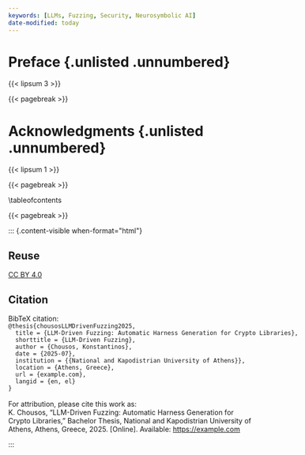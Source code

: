 ```yaml
---
keywords: [LLMs, Fuzzing, Security, Neurosymbolic AI]
date-modified: today
---
```

# Preface {.unlisted .unnumbered}

{{< lipsum 3 >}}

{{< pagebreak >}}

# Acknowledgments {.unlisted .unnumbered}

{{< lipsum 1 >}}

{{< pagebreak >}}

\tableofcontents

{{< pagebreak >}}

::: {.content-visible when-format="html"}

<div id="quarto-appendix" class="default">
<section class="quarto-appendix-contents" id="quarto-reuse">
<h2 class="anchored quarto-appendix-heading" id="reuse">Reuse</h2><div class="quarto-appendix-contents"><div><a rel="license" href="https://creativecommons.org/licenses/by/4.0/">CC BY 4.0</a></div></div></section><section class="quarto-appendix-contents" id="quarto-citation"><h2 class="anchored quarto-appendix-heading" id="citation">Citation</h2><div><div class="quarto-appendix-secondary-label">BibTeX citation:</div>
<pre class="sourceCode code-with-copy quarto-appendix-bibtex"><code class="sourceCode bibtex">@thesis{chousosLLMDrivenFuzzing2025,
  title = {LLM-Driven Fuzzing: Automatic Harness Generation for Crypto Libraries},
  shorttitle = {LLM-Driven Fuzzing},
  author = {Chousos, Konstantinos},
  date = {2025-07},
  institution = {{National and Kapodistrian University of Athens}},
  location = {Athens, Greece},
  url = {example.com},
  langid = {en, el}
}
</code>
</pre>
<div class="quarto-appendix-secondary-label">For attribution, please cite this work as:</div><div id="ref-chousos2025" class="csl-entry quarto-appendix-citeas">
K. Chousos, <span>“LLM-Driven Fuzzing: Automatic Harness Generation for Crypto Libraries,”</span> Bachelor Thesis, National and Kapodistrian University of Athens, Athens, Greece, 2025. [Online]. Available: <a href="https://example.com">https://example.com</a>
</div></div></section></div>

:::
